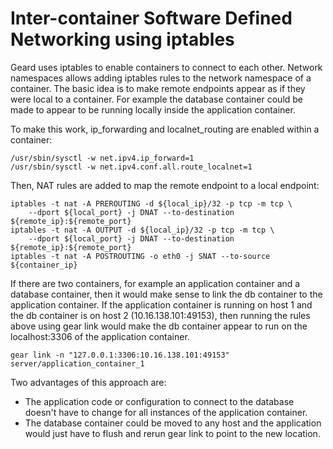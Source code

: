 Inter-container Software Defined Networking using iptables
====================================================

Geard uses iptables to enable containers to connect to each other.
Network namespaces allows adding iptables rules to the network namespace
of a container. The basic idea is to make remote endpoints appear as
if they were local to a container. For example the database container
could be made to appear to be running locally inside the application
container.

To make this work, ip_forwarding and localnet_routing are enabled
within a container:

    /usr/sbin/sysctl -w net.ipv4.ip_forward=1
    /usr/sbin/sysctl -w net.ipv4.conf.all.route_localnet=1

Then, NAT rules are added to map the remote endpoint to a local endpoint:

    iptables -t nat -A PREROUTING -d ${local_ip}/32 -p tcp -m tcp \
        --dport ${local_port} -j DNAT --to-destination ${remote_ip}:${remote_port}
    iptables -t nat -A OUTPUT -d ${local_ip}/32 -p tcp -m tcp \
        --dport ${local_port} -j DNAT --to-destination ${remote_ip}:${remote_port}
    iptables -t nat -A POSTROUTING -o eth0 -j SNAT --to-source ${container_ip}

If there are two containers, for example an application container and
a database container, then it would make sense to link the db container
to the application container. If the application container is running
on host 1 and the db container is on host 2 (10.16.138.101:49153), then
running the rules above using gear link would make the db container appear
to run on the localhost:3306 of the application container.

    gear link -n "127.0.0.1:3306:10.16.138.101:49153" server/application_container_1

Two advantages of this approach are:

* The application code or configuration to connect to the database
  doesn't have to change for all instances of the application container.
* The database container could be moved to any host and the application
  would just have to flush and rerun gear link to point to the new location.




